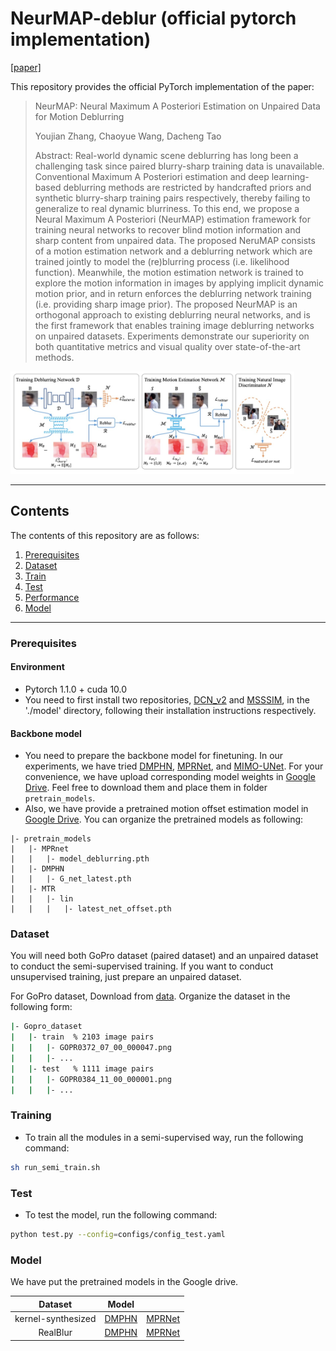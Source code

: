 # NeurMAP-deblur (official pytorch implementation)
[[paper]](https://arxiv.org/abs/2204.12139) 

This repository provides the official PyTorch implementation of the paper:

>NeurMAP: Neural Maximum A Posteriori Estimation on Unpaired Data for Motion Deblurring
> 
>Youjian Zhang, Chaoyue Wang, Dacheng Tao
>
>Abstract: Real-world dynamic scene deblurring has long been a challenging task since paired blurry-sharp training data is unavailable. Conventional Maximum A Posteriori estimation and deep learning-based deblurring methods are restricted by handcrafted priors and synthetic blurry-sharp training pairs respectively, thereby failing to generalize to real dynamic blurriness. To this end, we propose a Neural Maximum A Posteriori (NeurMAP) estimation framework for training neural networks to recover blind motion information and sharp content from unpaired data. The proposed NeruMAP consists of a motion estimation network and a deblurring network which are trained jointly to model the (re)blurring process (i.e. likelihood function). Meanwhile, the motion estimation network is trained to explore the motion information in images by applying implicit dynamic motion prior, and in return enforces the deblurring network training (i.e. providing sharp image prior). The proposed NeurMAP is an orthogonal approach to existing deblurring neural networks, and is the first framework that enables training image deblurring networks on unpaired datasets. Experiments demonstrate our superiority on both quantitative metrics and visual quality over state-of-the-art methods. 

<img src= "https://github.com/yjzhang96/NeurMAP-deblur/blob/main/pipeline.jpg" width="90%">

---
## Contents

The contents of this repository are as follows:

1. [Prerequisites](#Prerequisites)
2. [Dataset](#Dataset)
3. [Train](#Train)
4. [Test](#Test)
5. [Performance](#Performance)
6. [Model](#Model)

---

### Prerequisites
#### Environment
- Pytorch 1.1.0 + cuda 10.0
- You need to first install two repositories, [DCN_v2](https://github.com/chengdazhi/Deformable-Convolution-V2-PyTorch) and [MSSSIM](https://github.com/jorge-pessoa/pytorch-msssim), in the './model' directory, following their installation instructions respectively.
#### Backbone model
- You need to prepare the backbone model for finetuning. In our experiments, we have tried [DMPHN](https://github.com/HongguangZhang/DMPHN-cvpr19-master), [MPRNet](https://github.com/swz30/MPRNet), and [MIMO-UNet](https://github.com/chosj95/MIMO-UNet). For your convenience, we have upload corresponding model weights in [Google Drive](https://drive.google.com/drive/u/0/folders/1-bJ--advZpZh_G6-XDZkn_q46w9hBkSz). Feel free to download them and place them in folder ```pretrain_models```. 
- Also, we have provide a pretrained motion offset estimation model in [Google Drive](https://drive.google.com/drive/u/0/folders/1QKzgZc6hHZ7qMMgPJDqAhqFDEY9DI9HV). You can organize the pretrained models as following:
```
|- pretrain_models
|   |- MPRnet
|   |   |- model_deblurring.pth
|   |- DMPHN
|   |   |- G_net_latest.pth
|   |- MTR
|   |   |- lin
|   |   |   |- latest_net_offset.pth
```

### Dataset
You will need both GoPro dataset (paired dataset) and an unpaired dataset to conduct the semi-supervised training. If you want to conduct unsupervised training, just prepare an unpaired dataset. 

For GoPro dataset, Download from [data]((https://seungjunnah.github.io/Datasets/gopro.html)). Organize the dataset in the following form:

```bash
|- Gopro_dataset 
|   |- train  % 2103 image pairs
|   |   |- GOPR0372_07_00_000047.png
|   |   |- ...
|   |- test   % 1111 image pairs
|   |   |- GOPR0384_11_00_000001.png
|   |   |- ...
```

### Training 
- To train all the modules in a semi-supervised way, run the following command:
```bash
sh run_semi_train.sh
```


### Test
- To test the model, run the following command:
```bash
python test.py --config=configs/config_test.yaml
```


### Model
We have put the pretrained models in the Google drive.

|   Dataset     |     Model  | |
| :---------: |     :-------:       | :-------:  |
|     kernel-synthesized    |     [DMPHN](https://drive.google.com/drive/u/0/folders/1hZOEkRAJtMyB8cynPtqiOePjPa4LscxH)          |   [MPRNet](https://drive.google.com/drive/u/0/folders/15851Yn71pJyr6zoE2ysH7xyW_op4O92-)       |
|    RealBlur     |     [DMPHN](https://drive.google.com/drive/u/0/folders/18EY3kYOMwUATT2jfocGHhl5BnHC97epO)          |   [MPRNet](https://drive.google.com/drive/u/0/folders/1nr1-XdA4KQp15lmZWEJeBuPiGyBxLf6k)       |  



